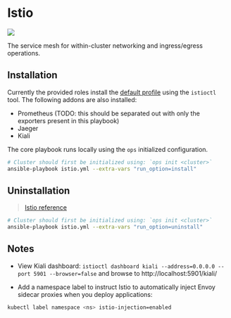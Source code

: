 # Istio

[![](https://img.shields.io/badge/Istio-v1.18.6-informational)](https://istio.io/v1.18/docs/)

The service mesh for within-cluster networking and ingress/egress operations.

## Installation

Currently the provided roles install the [default profile](https://istio.io/latest/docs/setup/additional-setup/config-profiles/) using the `istioctl` tool. The following addons are also installed:

- Prometheus (TODO: this should be separated out with only the exporters present in this playbook)
- Jaeger
- Kiali

The core playbook runs locally using the `ops` initialized configuration.

```bash
# Cluster should first be initialized using: `ops init <cluster>`
ansible-playbook istio.yml --extra-vars "run_option=install"
```

## Uninstallation

> [Istio reference](https://istio.io/latest/docs/setup/getting-started/#uninstall)

```bash
# Cluster should first be initialized using: `ops init <cluster>`
ansible-playbook istio.yml --extra-vars "run_option=uninstall"
```

## Notes

- View Kiali dashboard: `istioctl dashboard kiali --address=0.0.0.0 --port 5901 --browser=false` and browse to http://localhost:5901/kiali/

- Add a namespace label to instruct Istio to automatically inject Envoy sidecar proxies when you deploy applications:

```bash
kubectl label namespace <ns> istio-injection=enabled
````
